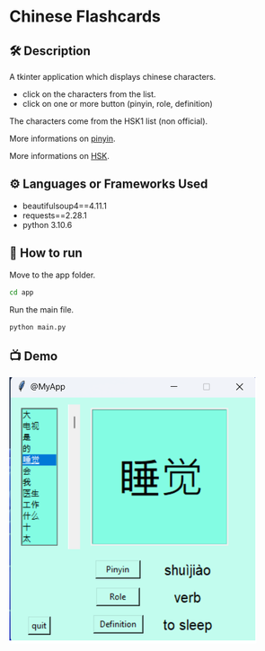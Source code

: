 # Chinese Flashcards

## 🛠️ Description

A tkinter application which displays chinese characters.

+ click on the characters from the list.
+ click on one or more button (pinyin, role, definition)

The characters come from the HSK1 list (non official).

More informations on [pinyin](https://en.wikipedia.org/wiki/Pinyin).

More informations on [HSK](https://en.wikipedia.org/wiki/Hanyu_Shuiping_Kaoshi).

## ⚙️ Languages or Frameworks Used

+ beautifulsoup4==4.11.1
+ requests==2.28.1
+ python 3.10.6

## 🌟 How to run

Move to the app folder.
```sh
cd app
```
Run the main file.
```sh
python main.py
```

## 📺 Demo

![app](img/myapp.png)